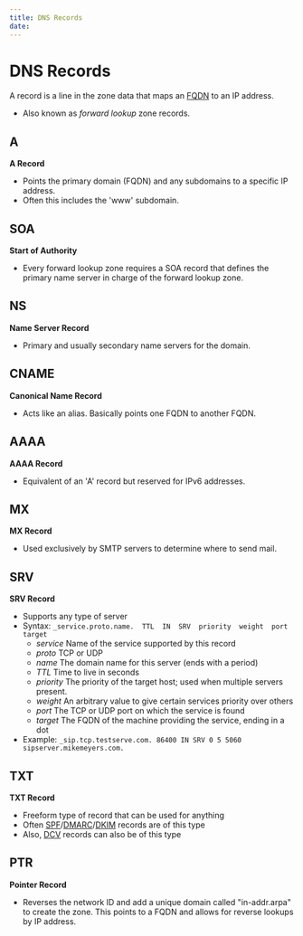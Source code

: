 ```yaml
---
title: DNS Records
date:
---
```


# DNS Records
A record is a line in the zone data that maps an [FQDN](2020-11-17--15-21-14Z--fqdn.md) to an IP address.
* Also known as *forward lookup* zone records.

## A
**A Record**
* Points the primary domain (FQDN) and any subdomains to a specific IP address.
* Often this includes the 'www' subdomain.

## SOA
**Start of Authority**
* Every forward lookup zone requires a SOA record that defines the primary name
	server in charge of the forward lookup zone.

## NS
**Name Server Record**
* Primary and usually secondary name servers for the domain.

## CNAME
**Canonical Name Record**
* Acts like an alias. Basically points one FQDN to another FQDN.

## AAAA
**AAAA Record**
* Equivalent of an 'A' record but reserved for IPv6 addresses.

## MX
**MX Record**
* Used exclusively by SMTP servers to determine where to send mail.

## SRV
**SRV Record**
* Supports any type of server
* Syntax:
	`_service.proto.name.  TTL  IN  SRV  priority  weight  port  target`
	+ *service* Name of the service supported by this record
	+ *proto* TCP or UDP
	+ *name* The domain name for this server (ends with a period)
	+ *TTL* Time to live in seconds
	+ *priority* The priority of the target host; used when multiple servers present.
	+ *weight* An arbitrary value to give certain services priority over others
	+ *port* The TCP or UDP port on which the service is found
	+ *target* The FQDN of the machine providing the service, ending in a dot
* Example:
	`_sip.tcp.testserve.com. 86400 IN SRV 0 5 5060 sipserver.mikemeyers.com.`

## TXT
**TXT Record**
* Freeform type of record that can be used for anything
* Often [SPF](2020-10-28--16-44-13Z--spf.md)/[DMARC](2020-10-28--17-02-36Z--dmarc.md)/[DKIM](2020-10-28--17-01-08Z--dkim.md) records are of this type
* Also, [DCV](2020-11-19--15-35-29Z--dcv.md) records can also be of this type

## PTR
**Pointer Record**
* Reverses the network ID and add a unique domain called "in-addr.arpa" to 
	create the zone. This points to a FQDN and allows for reverse lookups by 
	IP address.
